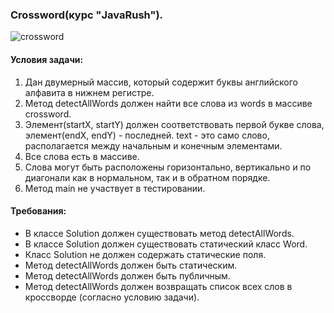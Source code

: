 ### Crossword(курс "JavaRush").
![crossword][link]

#### **Условия задачи:**
1. Дан двумерный массив, который содержит буквы английского алфавита в нижнем регистре.
2. Метод detectAllWords должен найти все слова из words в массиве crossword.
3. Элемент(startX, startY) должен соответствовать первой букве слова, элемент(endX, endY) - последней.
text - это само слово, располагается между начальным и конечным элементами.
4. Все слова есть в массиве.
5. Слова могут быть расположены горизонтально, вертикально и по диагонали как в нормальном, так и в обратном порядке.
6. Метод main не участвует в тестировании.

#### **Требования:**
*	В классе Solution должен существовать метод detectAllWords.  
*	В классе Solution должен существовать статический класс Word.  
*	Класс Solution не должен содержать статические поля. 
*	Метод detectAllWords должен быть статическим.  
*	Метод detectAllWords должен быть публичным. 
*	Метод detectAllWords должен возвращать список всех слов в кроссворде (согласно условию задачи).

[link]: https://javarush.ru/images/article/ae7aa049-dc60-4ca2-aeec-9d123ad90073/512.jpeg
